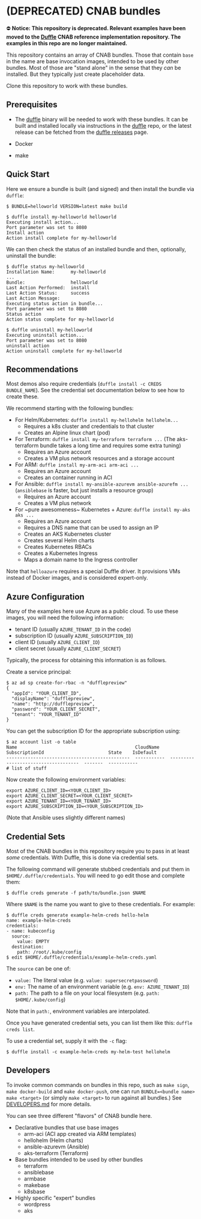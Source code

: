 # (DEPRECATED) CNAB bundles

⛔ **Notice: This repository is deprecated.  Relevant examples have been moved to the [Duffle](https://github.com/cnabio/duffle) CNAB reference implementation repository.  The examples in this repo are no longer maintained.**

This repository contains an array of CNAB bundles. Those that contain `base` in the name
are base invocation images, intended to be used by other bundles. Most of those are
"stand alone" in the sense that they _can_ be installed. But they typically just create
placeholder data.

Clone this repository to work with these bundles.

## Prerequisites

 * The [duffle](https://github.com/deislabs/duffle) binary will be needed to work with these bundles.
It can be built and installed locally via instructions in the [duffle](https://github.com/deislabs/duffle) repo,
or the latest release can be fetched from the [duffle releases](https://github.com/deislabs/duffle/releases) page.

 * Docker

 * make

## Quick Start

Here we ensure a bundle is built (and signed) and then install the bundle via `duffle`:

```console
$ BUNDLE=helloworld VERSION=latest make build

$ duffle install my-helloworld helloworld
Executing install action...
Port parameter was set to 8080
Install action
Action install complete for my-helloworld
```

We can then check the status of an installed bundle and then, optionally, uninstall the bundle:

```console
$ duffle status my-helloworld
Installation Name:    	my-helloworld
...
Bundle:               	helloworld
Last Action Performed:	install
Last Action Status:   	success
Last Action Message:
Executing status action in bundle...
Port parameter was set to 8080
Status action
Action status complete for my-helloworld

$ duffle uninstall my-helloworld
Executing uninstall action...
Port parameter was set to 8080
uninstall action
Action uninstall complete for my-helloworld
```

## Recommendations

Most demos also require credentials (`duffle install -c CREDS BUNDLE_NAME`). See the credential set documentation below to see how to create these.

We recommend starting with the following bundles:

- For Helm/Kubernetes: `duffle install my-hellohelm hellohelm...`
    - Requires a k8s cluster and credentials to that cluster
    - Creates an Alpine linux chart (pod)
- For Terraform: `duffle install my-terraform terraform ...` (The aks-terraform bundle takes a long time and requires some extra tuning)
    - Requires an Azure account
    - Creates a VM plus network resources and a storage account
- For ARM: `duffle install my-arm-aci arm-aci ...`
    - Requires an Azure account
    - Creates an container running in ACI
- For Ansible: `duffle install my-ansible-azurevm ansible-azurefm ...` (`ansiblebase` is faster, but just installs a resource group)
    - Requires an Azure account
    - Creates a VM plus network
- For ~pure awesomeness~ Kubernetes + Azure: `duffle install my-aks aks ...`
    - Requires an Azure account
    - Requires a DNS name that can be used to assign an IP
    - Creates an AKS Kubernetes cluster
    - Creates several Helm charts
    - Creates Kubernetes RBACs
    - Creates a Kubernetes Ingress
    - Maps a domain name to the Ingress controller

Note that `helloazure` requires a special Duffle driver. It provisions VMs instead of Docker images, and is considered expert-only.

## Azure Configuration

Many of the examples here use Azure as a public cloud. To use these images, you will need the following information:

- tenant ID (usually `AZURE_TENANT_ID` in the code)
- subscription ID (usually `AZURE_SUBSCRIPTION_ID`)
- client ID (usually `AZURE_CLIENT_ID`)
- client secret (usually `AZURE_CLIENT_SECRET`)

Typically, the process for obtaining this information is as follows.

Create a service principal:

```
$ az ad sp create-for-rbac -n "dufflepreview" 
{
  "appId": "YOUR_CLIENT_ID",
  "displayName": "dufflepreview",
  "name": "http://dufflepreview",
  "password": "YOUR_CLIENT_SECRET",
  "tenant": "YOUR_TENANT_ID"
}
```

You can get the subscription ID for the appropriate subscription using:

```console
$ az account list -o table
Name                                            CloudName    SubscriptionId                        State    IsDefault
----------------------------------------------  -----------  ------------------------------------  -------  -----------
# list of stuff
```

Now create the following environment variables:

```
export AZURE_CLIENT_ID=<YOUR_CLIENT_ID>
export AZURE_CLIENT_SECRET=<YOUR_CLIENT_SECRET>
export AZURE_TENANT_ID=<YOUR_TENANT_ID>
export AZURE_SUBSCRIPTION_ID=<YOUR_SUBSCRIPTION_ID>
```

(Note that Ansible uses slightly different names)

## Credential Sets

Most of the CNAB bundles in this repository require you to pass in at least _some_ credentials. With Duffle, this is done via credential sets.

The following command will generate stubbed credentials and put them in `$HOME/.duffle/credentials`. You will need to go edit those and complete them:

```console
$ duffle creds generate -f path/to/bundle.json $NAME
```

Where `$NAME` is the name you want to give to these credentials. For example:

```console
$ duffle creds generate example-helm-creds hello-helm
name: example-helm-creds
credentials:
- name: kubeconfig
  source:
    value: EMPTY
  destination:
    path: /root/.kube/config
$ edit $HOME/.duffle/credentials/example-helm-creds.yaml
```

The `source` can be one of:

- `value:` The literal value (e.g. `value: supersecretpassword`)
- `env:` The name of an environment variable (e.g. `env: AZURE_TENANT_ID`)
- `path:` The path to a file on your local filesystem (e.g. `path: $HOME/.kube/config`)

Note that in `path:`, environment variables are interpolated.

Once you have generated credential sets, you can list them like this: `duffle creds list`.

To use a credential set, supply it with the `-c` flag: 

```console
$ duffle install -c example-helm-creds my-helm-test hellohelm
```

## Developers

To invoke common commands on bundles in this repo, such as `make sign`, `make docker-build` and `make docker-push`, one can run `BUNDLE=<bundle name> make <target>` (or simply `make <target>` to run against all bundles.)  See [DEVELOPERS.md](DEVELOPERS.md) for more details.

You can see three different "flavors" of CNAB bundle here.

- Declarative bundles that use base images
    - arm-aci (ACI app created via ARM templates)
    - hellohelm (Helm charts)
    - ansible-azurevm (Ansible)
    - aks-terraform (Terraform)
- Base bundles intended to be used by other bundles
    - terraform
    - ansiblebase
    - armbase
    - makebase
    - k8sbase
- Highly specific "expert" bundles
    - wordpress
    - aks
